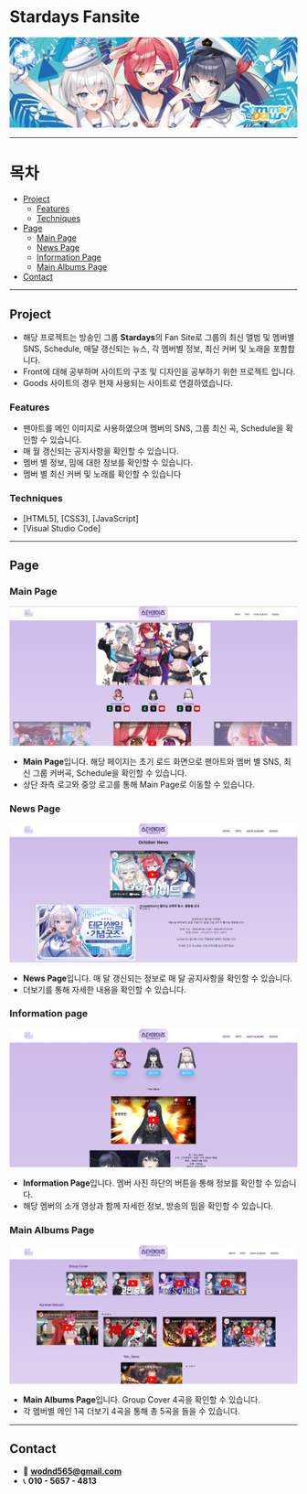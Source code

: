 # Stardays Fansite
<!--프로젝트 메인 이미지-->
![Project Title](readme_img/main_img.png)

<hr>

# 목차
<!--목차-->
- [Project](#project)
    - [Features](#features)
    - [Techniques](#techniques)
- [Page](#page)
    - [Main Page](#main-page)
    - [News Page](#news-page)
    - [Information Page](#information-page)
    - [Main Albums Page](#main-albums-page)
- [Contact](#contact)

<hr>

<!--프로젝트 설명-->
## Project
- 해당 프로젝트는 방송인 그룹 **Stardays**의 Fan Site로 그룹의 최신 앨범 및 멤버별 SNS, Schedule, 매달 갱신되는 뉴스, 각 멤버별 정보, 최신 커버 및 노래을 포함합니다.
- Front에 대해 공부하며 사이트의 구조 및 디자인을 공부하기 위한 프로젝트 입니다.
- Goods 사이트의 경우 현재 사용되는 사이트로 연결하였습니다.

### Features
- 팬아트를 메인 이미지로 사용하였으며 멤버의 SNS, 그룹 최신 곡, Schedule을 확인할 수 있습니다.
- 매 월 갱신되는 공지사항을 확인할 수 있습니다.
- 멤버 별 정보, 밈에 대한 정보를 확인할 수 있습니다.
- 멤버 별 최신 커버 및 노래를 확인할 수 있습니다

### Techniques
- [HTML5], [CSS3], [JavaScript]
- [Visual Studio Code]

<hr>

<!--각 페이지 설명-->
## Page

### Main Page
![Main Page](readme_img/main.png)
- **Main Page**입니다. 해당 페이지는 초기 로드 화면으로 팬아트와 멤버 별 SNS, 최신 그룹 커버곡, Schedule을 확인할 수 있습니다.
- 상단 좌측 로고와 중앙 로고를 통해 Main Page로 이동할 수 있습니다.

### News Page
![News Page](readme_img/news.png)
- **News Page**입니다. 매 달 갱신되는 정보로 매 달 공지사항을 확인할 수 있습니다.
- 더보기를 통해 자세한 내용을 확인할 수 있습니다.

### Information page
![Information Page](readme_img/info.png)
- **Information Page**입니다. 멤버 사진 하단의 버튼을 통해 정보를 확인할 수 있습니다.
- 해당 멤버의 소개 영상과 함께 자세한 정보, 방송의 밈을 확인할 수 있습니다.

### Main Albums Page
![Main Albums Page](readme_img/mainAlbums.png)
-  **Main Albums Page**입니다. Group Cover 4곡을 확인할 수 있습니다.
- 각 멤버별 메인 1곡 더보기 4곡을 통해 총 5곡을 들을 수 있습니다.

<hr>

<!--접근-->
## Contact
- 📧  **wodnd565@gmail.com**
- 📞  **010 - 5657 - 4813**
